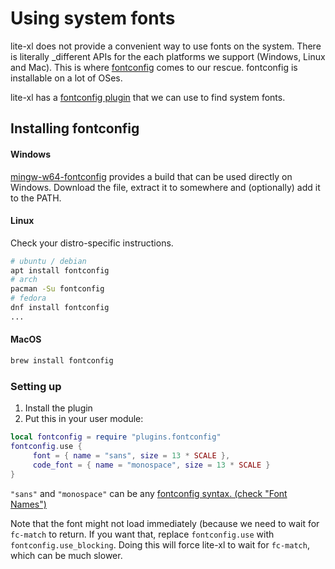 # Using system fonts

lite-xl does not provide a convenient way to use fonts on the system.
There is literally _different APIs for the each platforms we support (Windows, Linux and Mac).
This is where [fontconfig][1] comes to our rescue. fontconfig is
installable on a lot of OSes.

lite-xl has a [fontconfig plugin][2] that we can use to find system fonts.

## Installing fontconfig
#### Windows
[mingw-w64-fontconfig][3] provides a build that can be used directly on Windows.
Download the file, extract it to somewhere and (optionally) add it to the PATH.

#### Linux
Check your distro-specific instructions.

```sh
# ubuntu / debian
apt install fontconfig
# arch
pacman -Su fontconfig
# fedora
dnf install fontconfig
...
```

#### MacOS

```sh
brew install fontconfig
```

### Setting up

1. Install the plugin
2. Put this in your user module:

```lua
local fontconfig = require "plugins.fontconfig"
fontconfig.use {
	 font = { name = "sans", size = 13 * SCALE },
	 code_font = { name = "monospace", size = 13 * SCALE }
}
```

`"sans"` and `"monospace"` can be any [fontconfig syntax. (check "Font Names")][4]


Note that the font might not load immediately (because we need to wait for `fc-match` to return.
If you want that, replace `fontconfig.use` with `fontconfig.use_blocking`. Doing this will force
lite-xl to wait for `fc-match`, which can be much slower.


[1]: https://www.freedesktop.org/wiki/Software/fontconfig/
[2]: https://github.com/lite-xl/lite-plugins/blob/master/plugins/fontconfig.lua
[3]: https://github.com/takase1121/mingw-w64-fontconfig
[4]: https://www.freedesktop.org/software/fontconfig/fontconfig-user.html
